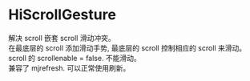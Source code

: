 # HiScrollGesture
解决 scroll 嵌套 scroll 滑动冲突。<br/>
在最底层的 scroll 添加滑动手势, 最底层的 scroll 控制相应的 scroll 来滑动。<br/>
scroll 的 scrollenable = false. 不能滑动。<br/>
兼容了 mjrefresh. 可以正常使用刷新。<br/>
